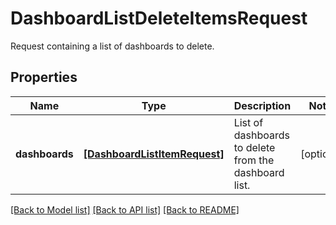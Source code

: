 # DashboardListDeleteItemsRequest

Request containing a list of dashboards to delete.

## Properties

| Name           | Type                                                          | Description                                           | Notes      |
| -------------- | ------------------------------------------------------------- | ----------------------------------------------------- | ---------- |
| **dashboards** | [**[DashboardListItemRequest]**](DashboardListItemRequest.md) | List of dashboards to delete from the dashboard list. | [optional] |

[[Back to Model list]](README.md#documentation-for-models) [[Back to API list]](README.md#documentation-for-api-endpoints) [[Back to README]](README.md)
